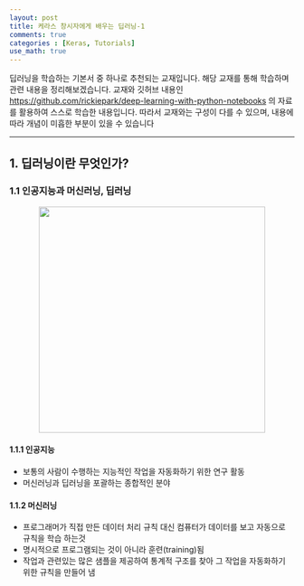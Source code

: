 ```yaml
---
layout: post
title: 케라스 창시자에게 배우는 딥러닝-1
comments: true
categories : [Keras, Tutorials]
use_math: true
---
```


딥러닝을 학습하는 기본서 중 하나로 추천되는 교재입니다. 해당 교재를 통해 학습하며 관련 내용을 정리해보겠습니다. 교재와 깃허브 내용인 https://github.com/rickiepark/deep-learning-with-python-notebooks 의 자료를 활용하여 스스로 학습한 내용입니다.
따라서 교재와는 구성이 다를 수 있으며, 내용에 따라 개념이 미흡한 부분이 있을 수 있습니다
<hr>

## 1. 딥러닝이란 무엇인가?

### 1.1 인공지능과 머신러닝, 딥러닝

<p align="center">
<img width="400" src="https://www.dropbox.com/s/bjer2o4g1rj9h9k/img1-1.PNG?raw=1">
</p>

#### 1.1.1 인공지능

- 보통의 사람이 수행하는 지능적인 작업을 자동화하기 위한 연구 활동
- 머신러닝과 딥러닝을 포괄하는 종합적인 분야

#### 1.1.2 머신러닝

- 프로그래머가 직접 만든 데이터 처리 규칙 대신 컴퓨터가 데이터를 보고 자동으로 규칙을 학습 하는것
- 명시적으로 프로그램되는 것이  아니라 훈련(training)됨
- 작업과 관련있는 많은 샘플을 제공하여 통계적 구조를 찾아 그 작업을 자동화하기 위한 규칙을 만들어 냄